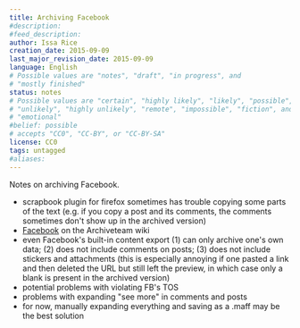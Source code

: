 ```yaml
---
title: Archiving Facebook
#description: 
#feed_description: 
author: Issa Rice
creation_date: 2015-09-09
last_major_revision_date: 2015-09-09
language: English
# Possible values are "notes", "draft", "in progress", and
# "mostly finished"
status: notes
# Possible values are "certain", "highly likely", "likely", "possible",
# "unlikely", "highly unlikely", "remote", "impossible", "fiction", and
# "emotional"
#belief: possible
# accepts "CC0", "CC-BY", or "CC-BY-SA"
license: CC0
tags: untagged
#aliases: 
---
```


Notes on archiving Facebook.

- scrapbook plugin for firefox sometimes has trouble copying some parts of the text (e.g. if you copy a post and its comments, the comments sometimes don't show up in the archived version)
- [Facebook](http://www.archiveteam.org/index.php?title=Facebook) on the Archiveteam wiki
- even Facebook's built-in content export (1) can only archive one's own data; (2) does not include comments on posts; (3) does not include stickers and attachments (this is especially annoying if one pasted a link and then deleted the URL but still left the preview, in which case only a blank is present in the archived version)
- potential problems with violating FB's TOS
- problems with expanding "see more" in comments and posts
- for now, manually expanding everything and saving as a .maff may be the best solution
